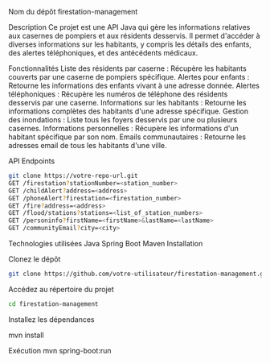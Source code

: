 Nom du dépôt
firestation-management

Description
Ce projet est une API Java qui gère les informations relatives aux casernes de pompiers et aux résidents desservis. Il permet d'accéder à diverses informations sur les habitants, y compris les détails des enfants, des alertes téléphoniques, et des antécédents médicaux.

Fonctionnalités
Liste des résidents par caserne : Récupère les habitants couverts par une caserne de pompiers spécifique.
Alertes pour enfants : Retourne les informations des enfants vivant à une adresse donnée.
Alertes téléphoniques : Récupère les numéros de téléphone des résidents desservis par une caserne.
Informations sur les habitants : Retourne les informations complètes des habitants d'une adresse spécifique.
Gestion des inondations : Liste tous les foyers desservis par une ou plusieurs casernes.
Informations personnelles : Récupère les informations d'un habitant spécifique par son nom.
Emails communautaires : Retourne les adresses email de tous les habitants d'une ville.

API Endpoints
```bash
git clone https://votre-repo-url.git
GET /firestation?stationNumber=<station_number>
GET /childAlert?address=<address>
GET /phoneAlert?firestation=<firestation_number>
GET /fire?address=<address>
GET /flood/stations?stations=<list_of_station_numbers>
GET /personinfo?firstName=<firstName>&lastName=<lastName>
GET /communityEmail?city=<city>
```
Technologies utilisées
Java
Spring Boot
Maven
Installation

Clonez le dépôt 
```bash
git clone https://github.com/votre-utilisateur/firestation-management.git
```
Accédez au répertoire du projet 
```bash
cd firestation-management
```

Installez les dépendances 

mvn install

Exécution
mvn spring-boot:run
